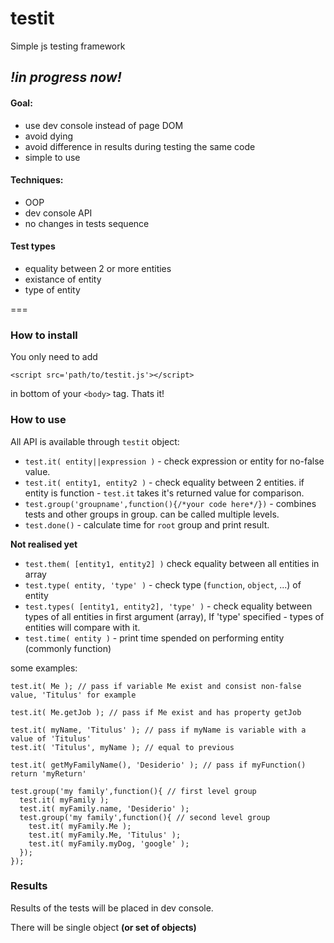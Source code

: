testit
===================

Simple js testing framework

## *!in progress now!*


#### Goal:
  + use dev console instead of page DOM
  + avoid dying
  + avoid difference in results during testing the same code
  + simple to use

#### Techniques:
  + OOP
  + dev console API
  + no changes in tests sequence

#### Test types
  + equality between 2 or more entities
  + existance of entity
  + type of entity

===

### How to install
You only need to add 
    
    <script src='path/to/testit.js'></script>

in bottom of your `<body>` tag. Thats it!

### How to use
All API is available through `testit` object:

+ `test.it( entity||expression )` - check expression or entity for no-false value.
+ `test.it( entity1, entity2 )` - check equality between 2 entities.
  if entity is function - `test.it` takes it's returned value for comparison.
+ `test.group('groupname',function(){/*your code here*/})` - combines tests and other groups in group. can be called multiple levels.
+ `test.done()` - calculate time for `root` group and print result.

**Not realised yet**
+ `test.them( [entity1, entity2] )` check equality between all entities in array
+ `test.type( entity, 'type' )` - check type (`function`, `object`, ...) of entity
+ `test.types( [entity1, entity2], 'type' )` - check equality between types of all entities in first argument (array), If 'type' specified - types of entities will compare with it.
+ `test.time( entity )` - print time spended on performing entity (commonly function)

some examples:
    
    test.it( Me ); // pass if variable Me exist and consist non-false value, 'Titulus' for example
    
    test.it( Me.getJob ); // pass if Me exist and has property getJob
    
    test.it( myName, 'Titulus' ); // pass if myName is variable with a value of 'Titulus'
    test.it( 'Titulus', myName ); // equal to previous
    
    test.it( getMyFamilyName(), 'Desiderio' ); // pass if myFunction() return 'myReturn'

    test.group('my family',function(){ // first level group
      test.it( myFamily );
      test.it( myFamily.name, 'Desiderio' );
      test.group('my family',function(){ // second level group
        test.it( myFamily.Me );
        test.it( myFamily.Me, 'Titulus' );
        test.it( myFamily.myDog, 'google' );
      });
    });

### Results
Results of the tests will be placed in dev console.

There will be single object **(or set of objects)**